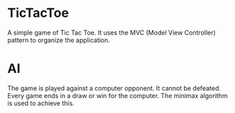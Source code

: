 # TicTacToe

A simple game of Tic Tac Toe. It uses the MVC (Model View Controller) pattern to organize the application. 

# AI
The game is played against a computer opponent. It cannot be defeated. Every game ends in a draw or win for the computer. The minimax algorithm is used to achieve this. 